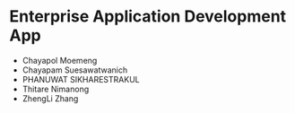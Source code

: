 # Enterprise Application Development App
- Chayapol Moemeng  
- Chayapam Suesawatwanich  
- PHANUWAT SIKHARESTRAKUL  
- Thitare Nimanong  
- ZhengLi Zhang

